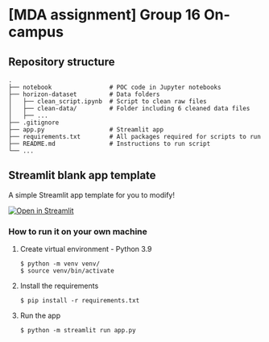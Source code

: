 # [MDA assignment] Group 16 On-campus 

## Repository structure
    .
    ├── notebook                # POC code in Jupyter notebooks
    ├── horizon-dataset         # Data folders
    │   ├── clean_script.ipynb  # Script to clean raw files
    │   ├── clean-data/         # Folder including 6 cleaned data files
    │   ├── ...         
    ├── .gitignore              
    ├── app.py                  # Streamlit app
    ├── requirements.txt        # All packages required for scripts to run 
    ├── README.md               # Instructions to run script
    └── ...

## Streamlit blank app template
A simple Streamlit app template for you to modify!

[![Open in Streamlit](https://static.streamlit.io/badges/streamlit_badge_black_white.svg)](https://blank-app-template.streamlit.app/)

### How to run it on your own machine

1. Create virtual environment - Python 3.9
   
   ```
   $ python -m venv venv/
   $ source venv/bin/activate
   ```

2. Install the requirements

   ```
   $ pip install -r requirements.txt
   ```

3. Run the app

   ```
   $ python -m streamlit run app.py
   ```
